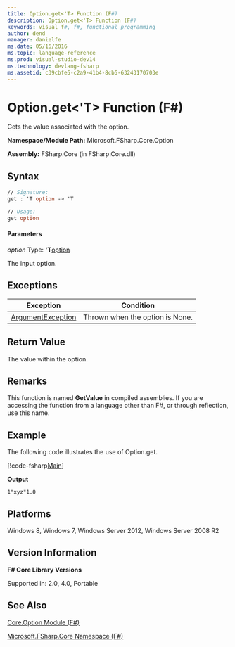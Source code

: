 ```yaml
---
title: Option.get<'T> Function (F#)
description: Option.get<'T> Function (F#)
keywords: visual f#, f#, functional programming
author: dend
manager: danielfe
ms.date: 05/16/2016
ms.topic: language-reference
ms.prod: visual-studio-dev14
ms.technology: devlang-fsharp
ms.assetid: c39cbfe5-c2a9-41b4-8cb5-63243170703e 
---
```


# Option.get<'T> Function (F#)

Gets the value associated with the option.

**Namespace/Module Path:** Microsoft.FSharp.Core.Option

**Assembly:** FSharp.Core (in FSharp.Core.dll)


## Syntax

```fsharp
// Signature:
get : 'T option -> 'T

// Usage:
get option
```

#### Parameters
*option*
Type: **'T**[option](https://msdn.microsoft.com/library/b08add48-34bf-4410-80a1-ef6a8daddc58)


The input option.

## Exceptions
|Exception|Condition|
|----|----|
|[ArgumentException](https://msdn.microsoft.com/library/system.argumentexception.aspx)|Thrown when the option is None.|

## Return Value

The value within the option.

## Remarks
This function is named **GetValue** in compiled assemblies. If you are accessing the function from a language other than F#, or through reflection, use this name.

## Example

The following code illustrates the use of Option.get.

[!code-fsharp[Main](~samples/snippets/fsharp/options/snippet7.fs)]

**Output**

```
1"xyz"1.0
```

## Platforms
Windows 8, Windows 7, Windows Server 2012, Windows Server 2008 R2


## Version Information
**F# Core Library Versions**

Supported in: 2.0, 4.0, Portable




## See Also
[Core.Option Module &#40;F&#35;&#41;](Core.Option-Module-%5BFSharp%5D.md)

[Microsoft.FSharp.Core Namespace &#40;F&#35;&#41;](Microsoft.FSharp.Core-Namespace-%5BFSharp%5D.md)

